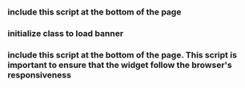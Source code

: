 ### include this script at the bottom of the page

<script src="https://njazuli.github.io/rtb-asean-widget/rtb-countdown-widget.js?nocache"></script>

### initialize class to load banner

<script>
    var rtbaseanwidget = new RTBCountdownWidget(
    "https://njazuli.github.io/rtb-asean-widget/"
    );
    rtbaseanwidget.loadBanner("banner");
</script>

### include this script at the bottom of the page. This script is important to ensure that the widget follow the browser's responsiveness

<script src="https://njazuli.github.io/rtb-asean-widget/banner/js/iframeResizer.min.js"></script>
<script>
    iFrameResize({
    log: false,
    inPageLinks: true,
    onResized: function (messageData) {},
    onMessage: function (messageData) {},
    });
</script>
